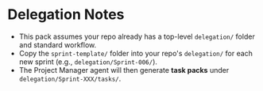 # Delegation Notes
- This pack assumes your repo already has a top-level `delegation/` folder and standard workflow.
- Copy the `sprint-template/` folder into your repo's `delegation/` for each new sprint (e.g., `delegation/Sprint-006/`).
- The Project Manager agent will then generate **task packs** under `delegation/Sprint-XXX/tasks/`.

